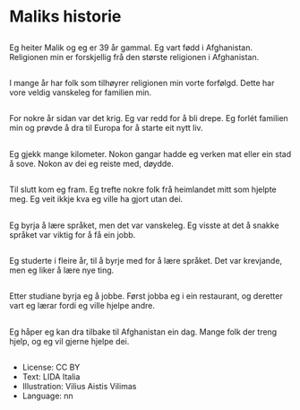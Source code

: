 # Maliks historie

##
Eg heiter Malik og eg er 39 år gammal. Eg vart fødd i Afghanistan. Religionen min er forskjellig frå den største religionen i Afghanistan.

##
I mange år har folk som tilhøyrer religionen min vorte forfølgd. Dette har vore veldig vanskeleg for familien min.

##
For nokre år sidan var det krig. Eg var redd for å bli drepe. Eg forlét familien min og prøvde å dra til Europa for å starte eit nytt liv.

##
Eg gjekk mange kilometer. Nokon gangar hadde eg verken mat eller ein stad å sove. Nokon av dei eg reiste med, døydde.

##
Til slutt kom eg fram. Eg trefte nokre folk frå heimlandet mitt som hjelpte meg. Eg veit ikkje kva eg ville ha gjort utan dei.

##
Eg byrja å lære språket, men det var vanskeleg. Eg visste at det å snakke språket var viktig for å få ein jobb.

##
Eg studerte i fleire år, til å byrje med for å lære språket. Det var krevjande, men eg liker å lære nye ting.

##
Etter studiane byrja eg å jobbe. Først jobba eg i ein restaurant, og deretter vart eg lærar fordi eg ville hjelpe andre.

##
Eg håper eg kan dra tilbake til Afghanistan ein dag. Mange folk der treng hjelp, og eg vil gjerne hjelpe dei.

##
* License: CC BY
* Text: LIDA Italia
* Illustration: Vilius Aistis Vilimas
* Language: nn
